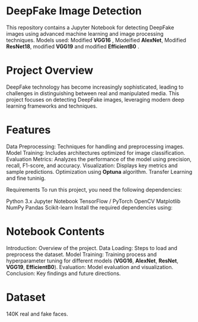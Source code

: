 # DeepFake Image Detection
This repository contains a Jupyter Notebook for detecting DeepFake images using advanced machine learning and image processing techniques.
Models used: Modified **VGG16** , Modeified **AlexNet**, Modified **ResNet18**, modified **VGG19** and modified **EfficientB0** .

# Project Overview
DeepFake technology has become increasingly sophisticated, leading to challenges in distinguishing between real and manipulated media. This project focuses on detecting DeepFake images, leveraging modern deep learning frameworks and techniques.

# Features
Data Preprocessing: Techniques for handling and preprocessing images.
Model Training: Includes architectures optimized for image classification.
Evaluation Metrics: Analyzes the performance of the model using precision, recall, F1-score, and accuracy.
Visualization: Displays key metrics and sample predictions.
Optimization using **Optuna** algorithm.
Transfer Learning and fine tuninig.

Requirements
To run this project, you need the following dependencies:

Python 3.x
Jupyter Notebook
TensorFlow / PyTorch
OpenCV
Matplotlib
NumPy
Pandas
Scikit-learn
Install the required dependencies using:

# Notebook Contents
Introduction: Overview of the project.
Data Loading: Steps to load and preprocess the dataset.
Model Training: Training process and hyperparameter tuning for different models (**VGG16**, **AlexNet**, **ResNet**, **VGG19**, **EfficientB0**).
Evaluation: Model evaluation and visualization.
Conclusion: Key findings and future directions.

# Dataset
140K real and fake faces.
